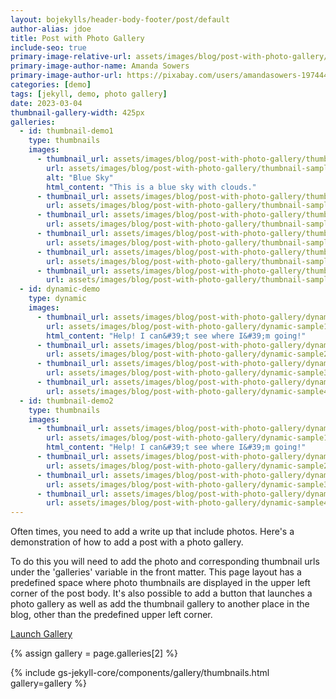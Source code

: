 ```yaml
---
layout: bojekylls/header-body-footer/post/default
author-alias: jdoe
title: Post with Photo Gallery
include-seo: true
primary-image-relative-url: assets/images/blog/post-with-photo-gallery/banner.png
primary-image-author-name: Amanda Sowers
primary-image-author-url: https://pixabay.com/users/amandasowers-1974449/?utm_source=link-attribution&amp;utm_medium=referral&amp;utm_campaign=image&amp;utm_content=1597095
categories: [demo]
tags: [jekyll, demo, photo gallery]
date: 2023-03-04
thumbnail-gallery-width: 425px
galleries:
  - id: thumbnail-demo1
    type: thumbnails
    images:
      - thumbnail_url: assets/images/blog/post-with-photo-gallery/thumbnail-sample1-th.jpg
        url: assets/images/blog/post-with-photo-gallery/thumbnail-sample1.jpg
        alt: "Blue Sky"
        html_content: "This is a blue sky with clouds."
      - thumbnail_url: assets/images/blog/post-with-photo-gallery/thumbnail-sample10-th.jpg
        url: assets/images/blog/post-with-photo-gallery/thumbnail-sample10.jpg
      - thumbnail_url: assets/images/blog/post-with-photo-gallery/thumbnail-sample11-th.jpg
        url: assets/images/blog/post-with-photo-gallery/thumbnail-sample11.jpg
      - thumbnail_url: assets/images/blog/post-with-photo-gallery/thumbnail-sample12-th.jpg
        url: assets/images/blog/post-with-photo-gallery/thumbnail-sample12.jpg
      - thumbnail_url: assets/images/blog/post-with-photo-gallery/thumbnail-sample2-th.jpg
        url: assets/images/blog/post-with-photo-gallery/thumbnail-sample2.jpg
      - thumbnail_url: assets/images/blog/post-with-photo-gallery/thumbnail-sample4-th.jpg
        url: assets/images/blog/post-with-photo-gallery/thumbnail-sample4.jpg
  - id: dynamic-demo
    type: dynamic
    images:
      - thumbnail_url: assets/images/blog/post-with-photo-gallery/dynamic-sample1-th.jpg
        url: assets/images/blog/post-with-photo-gallery/dynamic-sample1.jpg
        html_content: "Help! I can&#39;t see where I&#39;m going!"
      - thumbnail_url: assets/images/blog/post-with-photo-gallery/dynamic-sample2-th.jpg
        url: assets/images/blog/post-with-photo-gallery/dynamic-sample2-th.jpg
      - thumbnail_url: assets/images/blog/post-with-photo-gallery/dynamic-sample3-th.jpg
        url: assets/images/blog/post-with-photo-gallery/dynamic-sample3-th.jpg
      - thumbnail_url: assets/images/blog/post-with-photo-gallery/dynamic-sample4-th.jpg
        url: assets/images/blog/post-with-photo-gallery/dynamic-sample4-th.jpg
  - id: thumbnail-demo2
    type: thumbnails
    images:
      - thumbnail_url: assets/images/blog/post-with-photo-gallery/dynamic-sample1-th.jpg
        url: assets/images/blog/post-with-photo-gallery/dynamic-sample1.jpg
        html_content: "Help! I can&#39;t see where I&#39;m going!"
      - thumbnail_url: assets/images/blog/post-with-photo-gallery/dynamic-sample2-th.jpg
        url: assets/images/blog/post-with-photo-gallery/dynamic-sample2-th.jpg
      - thumbnail_url: assets/images/blog/post-with-photo-gallery/dynamic-sample3-th.jpg
        url: assets/images/blog/post-with-photo-gallery/dynamic-sample3-th.jpg
      - thumbnail_url: assets/images/blog/post-with-photo-gallery/dynamic-sample4-th.jpg
        url: assets/images/blog/post-with-photo-gallery/dynamic-sample4-th.jpg
---
```


Often times, you need to add a write up that include photos. Here's a demonstration of how to add a post with a photo gallery.
<!--more-->

To do this you will need to add the photo and corresponding thumbnail urls under the 'galleries' variable in the front matter. This page layout has a predefined space where photo thumbnails are displayed in the upper left corner of the post body. It's also possible to add a button that launches a photo gallery as well as add the thumbnail gallery to another place in the blog, other than the predefined upper left corner.

<a class="gs-bjk-button gs-bjk-button-solid-blue" href="#" id="dynamic-demo">Launch Gallery</a>

{% assign gallery = page.galleries[2] %}
<section class="gs-bjk-panel-gray gs-bjk-post-thumbnails-panel" style="width: 425px">
	{% include gs-jekyll-core/components/gallery/thumbnails.html gallery=gallery %}
</section>
